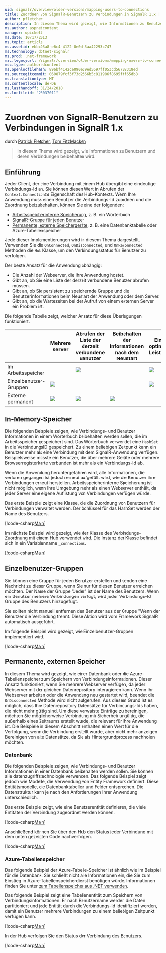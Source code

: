 ```yaml
---
uid: signalr/overview/older-versions/mapping-users-to-connections
title: Zuordnen von SignalR-Benutzern zu Verbindungen in SignalR 1.x | Microsoft Docs
author: pfletcher
description: In diesem Thema wird gezeigt, wie Informationen zu Benutzern und deren Verbindungen beibehalten wird.
ms.author: aspnetcontent
manager: wpickett
ms.date: 10/17/2013
ms.topic: article
ms.assetid: ebbc93a8-e6c4-4122-8e0d-3aa42293c747
ms.technology: dotnet-signalr
ms.prod: .net-framework
msc.legacyurl: /signalr/overview/older-versions/mapping-users-to-connections
msc.type: authoredcontent
ms.openlocfilehash: 896bf4142ce090e39ed5697ff053cd56728318ed
ms.sourcegitcommit: 060879fcf3f73d2366b5c811986f8695fff65db8
ms.translationtype: MT
ms.contentlocale: de-DE
ms.lasthandoff: 01/24/2018
ms.locfileid: "28037011"
---
```

<a name="mapping-signalr-users-to-connections-in-signalr-1x"></a>Zuordnen von SignalR-Benutzern zu Verbindungen in SignalR 1.x
====================
durch [Patrick Fletcher](https://github.com/pfletcher), [Tom FitzMacken](https://github.com/tfitzmac)

> In diesem Thema wird gezeigt, wie Informationen zu Benutzern und deren Verbindungen beibehalten wird.


## <a name="introduction"></a>Einführung

Jeder Client, der eine Verbindung mit einem Hub übergibt eine eindeutige Verbindungs-Id an. Sie können diesen Wert in Abrufen der `Context.ConnectionId` Eigenschaft des Hub-Kontexts. Wenn Ihre Anwendung muss einen Benutzer die Verbindungs-Id zuordnen und die Zuordnung beizubehalten, können Sie eine der folgenden:

- [Arbeitsspeicherinterne Speicherung](#inmemory), z. B. ein Wörterbuch
- [SignalR-Gruppe für jeden Benutzer](#groups)
- [Permanente, externe Speichergeräte](#database), z. B. eine Datenbanktabelle oder Azure-Tabellenspeicher

Jede dieser Implementierungen wird in diesem Thema dargestellt. Verwenden Sie die `OnConnected`, `OnDisconnected`, und `OnReconnected` Methoden die `Hub` Klasse, um den Verbindungsstatus für Benutzer zu verfolgen.

Der beste Ansatz für die Anwendung abhängig:

- Die Anzahl der Webserver, die Ihre Anwendung hostet.
- Gibt an, ob Sie eine Liste der derzeit verbundene Benutzer abrufen müssen.
- Gibt an, ob Sie persistent zu speichernde Gruppe und die Benutzerinformationen beim Neustart der Anwendung oder dem Server.
- Gibt an, ob die Wartezeiten bei der Aufruf von einem externen Server ein Problem ist.

Die folgende Tabelle zeigt, welcher Ansatz für diese Überlegungen funktioniert.

|  | Mehrere server | Abrufen der Liste der derzeit verbundene Benutzer | Beibehalten der Informationen nach dem Neustart | Eine optimale Leistung |
| --- | --- | --- | --- | --- |
| Im Arbeitsspeicher |  | ![](mapping-users-to-connections/_static/image1.png) |  | ![](mapping-users-to-connections/_static/image2.png) |
| Einzelbenutzer-Gruppen | ![](mapping-users-to-connections/_static/image3.png) |  |  | ![](mapping-users-to-connections/_static/image4.png) |
| Externe permanent | ![](mapping-users-to-connections/_static/image5.png) | ![](mapping-users-to-connections/_static/image6.png) | ![](mapping-users-to-connections/_static/image7.png) |  |

<a id="inmemory"></a>

## <a name="in-memory-storage"></a>In-Memory-Speicher

Die folgenden Beispiele zeigen, wie Verbindungs- und Benutzer Informationen in einem Wörterbuch beibehalten werden sollen, die im Arbeitsspeicher gespeichert sind. Das Wörterbuch verwendet eine `HashSet` in die Verbindungs­ID gespeichert. Zu einem beliebigen Zeitpunkt kann ein Benutzer mehr als eine Verbindung mit dem SignalR-Anwendung verfügen. Beispielsweise müsste ein Benutzer, die über mehrere Geräte oder mehrere Browserregisterkarte verbunden ist mehr als ein Verbindungs-Id ab.

Wenn die Anwendung heruntergefahren wird, alle Informationen, die verloren gegangen ist jedoch erneut aufgefüllt wird, wie die Benutzer ihre Verbindungen erneut herstellen. Arbeitsspeicherinterne Speicherung ist nicht möglich, wenn Ihre Umgebung mehr als einen Webserver enthält, da jeder Server eine eigene Auflistung von Verbindungen verfügen würde.

Das erste Beispiel zeigt eine Klasse, die die Zuordnung von Benutzern für Verbindungen verwaltet werden. Der Schlüssel für das HashSet werden der Name des Benutzers.

[!code-csharp[Main](mapping-users-to-connections/samples/sample1.cs)]

Im nächste Beispiel wird gezeigt, wie der Klasse des Verbindungs-Zuordnung mit einem Hub verwendet wird. Die Instanz der Klasse befindet sich in ein Variablenname `_connections`.

[!code-csharp[Main](mapping-users-to-connections/samples/sample2.cs)]

<a id="groups"></a>

## <a name="single-user-groups"></a>Einzelbenutzer-Gruppen

Sie können eine Gruppe für jeden Benutzer erstellen und senden eine Nachricht zu dieser Gruppe, wenn Sie nur für diesen Benutzer erreichen möchten. Der Name der Gruppe "Jeder" ist der Name des Benutzers. Wenn ein Benutzer mehrere Verbindungen verfügt, wird jeder Verbindungs-Id Gruppe des Benutzers hinzugefügt.

Sie sollten nicht manuell entfernen den Benutzer aus der Gruppe "Wenn der Benutzer die Verbindung trennt. Diese Aktion wird vom Framework SignalR automatisch ausgeführt.

Im folgende Beispiel wird gezeigt, wie Einzelbenutzer-Gruppen implementiert wird.

[!code-csharp[Main](mapping-users-to-connections/samples/sample3.cs)]

<a id="database"></a>

## <a name="permanent-external-storage"></a>Permanente, externen Speicher

In diesem Thema wird gezeigt, wie einer Datenbank oder die Azure-Tabellenspeicher zum Speichern von Verbindungsinformationen. Dieser Ansatz funktioniert, wenn Sie mehrere Webserver verfügen, da jeder Webserver mit der gleichen Datenrepository interagieren kann. Wenn Ihr Webserver arbeiten oder die Anwendung neu gestartet wird, beendet die `OnDisconnected` Methode wird nicht aufgerufen. Aus diesem Grund ist es möglich, dass Ihre Datenrepository Datensätze für Verbindungs-Ids haben, die nicht mehr gültig sind. Um diese verwaiste Einträge zu bereinigen, möchten Sie möglicherweise Verbindung mit Sicherheit ungültig, die außerhalb eines Zeitraums erstellt wurde, die relevant für Ihre Anwendung ist. Die Beispiele in diesem Abschnitt enthalten einen Wert für die Verfolgung, wenn die Verbindung erstellt wurde, aber nicht mehr anzeigen Bereinigen von alte Datensätze, da Sie als Hintergrundprozess nachholen möchten.

### <a name="database"></a>Datenbank

Die folgenden Beispiele zeigen, wie Verbindungs- und Benutzer Informationen in einer Datenbank beibehalten werden sollen. Sie können alle datenzugriffstechnologie verwenden. Das folgende Beispiel zeigt jedoch wie Modelle, die Verwendung von Entity Framework definiert. Diese Entitätsmodelle, die Datenbanktabellen und Felder entsprechen. Die Datenstruktur kann je nach den Anforderungen Ihrer Anwendung unterschiedlich.

Das erste Beispiel zeigt, wie eine Benutzerentität definieren, die viele Entitäten der Verbindung zugeordnet werden können.

[!code-csharp[Main](mapping-users-to-connections/samples/sample4.cs)]

Anschließend können Sie über den Hub den Status jeder Verbindung mit dem unten gezeigten Code nachverfolgen.

[!code-csharp[Main](mapping-users-to-connections/samples/sample5.cs)]

### <a name="azure-table-storage"></a>Azure-Tabellenspeicher

Das folgende Beispiel der Azure-Tabelle-Speicher ist ähnlich wie im Beispiel für die Datenbank. Sie schließt nicht alle Informationen ein, die Sie zum Einstieg in Azure-Tabellenspeicherdienst benötigen würde. Informationen finden Sie unter [zum Tabellenspeicher aus .NET verwenden](https://azure.microsoft.com/documentation/articles/storage-dotnet-how-to-use-tables/).

Das folgende Beispiel zeigt eine Tabellenentität zum Speichern von Verbindungsinformationen. Er nach Benutzername werden die Daten partitioniert und jede Entität durch die Verbindungs-Id identifiziert werden, damit ein Benutzer mehrere Verbindungen zu einem beliebigen Zeitpunkt verfügen kann.

[!code-csharp[Main](mapping-users-to-connections/samples/sample6.cs)]

In der Hub verfolgen Sie den Status der Verbindung des Benutzers.

[!code-csharp[Main](mapping-users-to-connections/samples/sample7.cs)]
